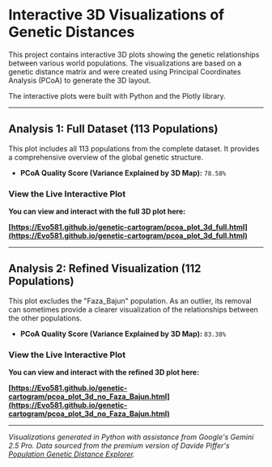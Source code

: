 # Interactive 3D Visualizations of Genetic Distances

This project contains interactive 3D plots showing the genetic relationships between various world populations. The visualizations are based on a genetic distance matrix and were created using Principal Coordinates Analysis (PCoA) to generate the 3D layout.

The interactive plots were built with Python and the Plotly library.

---

## Analysis 1: Full Dataset (113 Populations)

This plot includes all 113 populations from the complete dataset. It provides a comprehensive overview of the global genetic structure.

*   **PCoA Quality Score (Variance Explained by 3D Map):** `78.58%`

### View the Live Interactive Plot

**You can view and interact with the full 3D plot here:**

**[https://Evo581.github.io/genetic-cartogram/pcoa_plot_3d_full.html](https://Evo581.github.io/genetic-cartogram/pcoa_plot_3d_full.html)**

---

## Analysis 2: Refined Visualization (112 Populations)

This plot excludes the "Faza_Bajun" population. As an outlier, its removal can sometimes provide a clearer visualization of the relationships between the other populations.

*   **PCoA Quality Score (Variance Explained by 3D Map):** `83.38%`

### View the Live Interactive Plot

**You can view and interact with the refined 3D plot here:**

**[https://Evo581.github.io/genetic-cartogram/pcoa_plot_3d_no_Faza_Bajun.html](https://Evo581.github.io/genetic-cartogram/pcoa_plot_3d_no_Faza_Bajun.html)**

---
*Visualizations generated in Python with assistance from Google's Gemini 2.5 Pro. Data sourced from the premium version of Davide Piffer's [Population Genetic Distance Explorer](https://pifferpilfer.substack.com/p/new-population-genetic-distance-explorer).*

